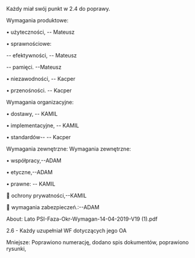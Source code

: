Każdy miał swój punkt w 2.4 do poprawy.

Wymagania produktowe:

• użyteczności, -- Mateusz

• sprawnościowe:

-- efektywności, -- Mateusz

-- pamięci. --Mateusz 

• niezawodności, -- Kacper

• przenośności. -- Kacper



Wymagania organizacyjne:

• dostawy, -- KAMIL

• implementacyjne, -- KAMIL

• standardów--  -- Kacper


 Wymagania zewnętrzne: Wymagania zewnętrzne:

• współpracy,--ADAM

• etyczne,--ADAM

• prawne: -- KAMIL

 ochrony prywatności,--KAMIL

 wymagania zabezpieczeń.:--ADAM

About: Lato PSI-Faza-Okr-Wymagan-14-04-2019-V19 (1).pdf 


2.6 - Każdy uzupełniał WF dotyczących jego OA

Mniejsze: Poprawiono numerację, dodano spis dokumentów, poprawiono rysunki,
